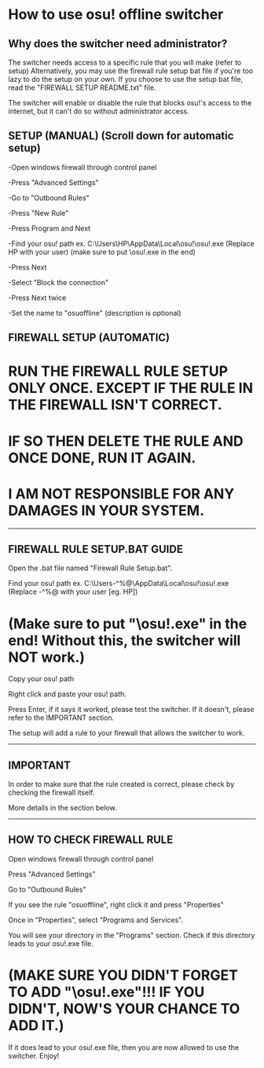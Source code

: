# How to use osu! offline switcher

Why does the switcher need administrator?
----------------------------------------------------------------------------------
The switcher needs access to a specific rule that you will make (refer to setup)
Alternatively, you may use the firewall rule setup bat file if you're too lazy to do the setup on your own.
If you choose to use the setup bat file, read the "FIREWALL SETUP README.txt" file.

The switcher will enable or disable the rule that blocks osu!'s access to the internet, but 
it can't do so without administrator access.

SETUP (MANUAL) (Scroll down for automatic setup)
-----------
-Open windows firewall through control panel

-Press "Advanced Settings"

-Go to "Outbound Rules"

-Press "New Rule"

-Press Program and Next

-Find your osu! path 
ex. C:\Users\HP\AppData\Local\osu!\osu!.exe
(Replace HP with your user)
(make sure to put \osu!.exe in the end)

-Press Next

-Select "Block the connection"

-Press Next twice

-Set the name to "osuoffline"
(description is optional)

FIREWALL SETUP (AUTOMATIC)
---------------------------
# RUN THE FIREWALL RULE SETUP ONLY ONCE. EXCEPT IF THE RULE IN THE FIREWALL ISN'T CORRECT.
# IF SO THEN DELETE THE RULE AND ONCE DONE, RUN IT AGAIN.
# I AM NOT RESPONSIBLE FOR ANY DAMAGES IN YOUR SYSTEM.

------------------------------------
FIREWALL RULE SETUP.BAT GUIDE
------------------------------------

Open the .bat file named "Firewall Rule Setup.bat".

Find your osu! path 
ex. C:\Users\-^%@\AppData\Local\osu!\osu!.exe
(Replace -^%@ with your user [eg. HP])
# (Make sure to put "\osu!.exe" in the end! Without this, the switcher will NOT work.)

Copy your osu! path

Right click and paste your osu! path.

Press Enter, if it says it worked, please test the switcher. If it doesn't, please refer to the IMPORTANT section.

The setup will add a rule to your firewall that allows the switcher to work.

------------------
IMPORTANT
------------------
In order to make sure that the rule created is correct, please check by checking the firewall itself.

More details in the section below.

---------------------------
HOW TO CHECK FIREWALL RULE
---------------------------
Open windows firewall through control panel

Press "Advanced Settings"

Go to "Outbound Rules"

If you see the rule "osuoffline", right click it and press "Properties"

Once in "Properties", select "Programs and Services".

You will see your directory in the "Programs" section. Check if this directory leads to your osu!.exe file.
# (MAKE SURE YOU DIDN'T FORGET TO ADD "\osu!.exe"!!! IF YOU DIDN'T, NOW'S YOUR CHANCE TO ADD IT.)

If it does lead to your osu!.exe file, then you are now allowed to use the switcher. Enjoy!
